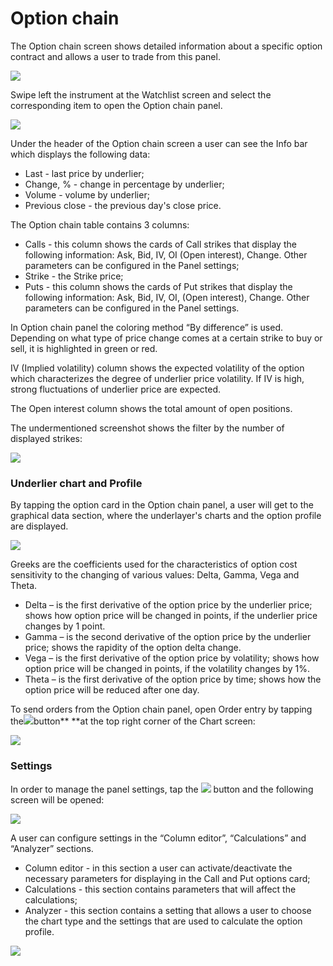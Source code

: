 # Option chain

The Option chain screen shows detailed information about a specific option contract and allows a user to trade from this panel. 

![](https://lh6.googleusercontent.com/MY0UippK2UTXhJ8tqnGoPkb2hzyi-2EaKwOqjFl27qPhc5rDb0c9WsfwK7MI3zbMFbcgwqzjh24YmKRZjKlcu8CxPweEugW5uU4GoxNByiK4MJr\_\_JxiDQc-IgNWa8r8gjon1gQl)

Swipe left the instrument at the Watchlist screen and select the corresponding item to open the Option chain panel.

![](https://lh3.googleusercontent.com/u84YA8UKSIoUJAw5cK30AVk-2y4Jiat9KFEIwdn9UAJQ0RZZNmq8OAn5gZ-rFTAALluWYW_RXRuEzehBwGlwv-6iABAoIhvGNNJVnAXauieHjhck1qVPhXd4XYc6XMo1H-2XOczw)

Under the header of the Option chain screen a user can see the Info bar which displays the following data:

* Last - last price by underlier;
* Change, % - change in percentage by underlier;
* Volume - volume by underlier;
* Previous close - the previous day's close price.

The Option chain table contains 3 columns:

* Calls - this column shows the cards of Call strikes that display the following information: Ask, Bid, IV, OI (Open interest), Change. Other parameters can be configured in the Panel settings;
* Strike - the Strike price;
* Puts - this column shows the cards of Put strikes that display the following information: Ask, Bid, IV, OI, (Open interest), Change. Other parameters can be configured in the Panel settings.

In Option chain panel the coloring method “By difference” is used. Depending on what type of price change comes at a certain strike to buy or sell, it is highlighted in green or red.

IV (Implied volatility) column shows the expected volatility of the option which characterizes the degree of underlier price volatility. If IV is high, strong fluctuations of underlier price are expected.

The Open interest column shows the total amount of open positions.

The undermentioned screenshot shows the filter by the number of displayed strikes:

![](https://lh6.googleusercontent.com/fNxW3zXZ7p8Q6Ot0BWi8pnihUQfN-Ap9lBh38alDP4hPfH9ecziiZ5z3c7aaI0uSJOb_P9NmNedaJn19Xh-UobtxkwWdIZ1Tr8dFrQ72t386AUqP7BM240Oojr5OaXDRcUm_QYsU)

### Underlier chart and Profile

By tapping the option card in the Option chain panel, a user will get to the graphical data section, where the underlayer's charts and the option profile are displayed.

![](https://lh6.googleusercontent.com/PA84DpZonQIk8X_KAHoXE1ivkfifm2hE3ViWsuXjhzMMWPWUyp4uzUkqyYq6MjLr3PC8N40xsK\_5c5ynTr-8iAFWA3xZVtXsnJeP9lQXlbPEpGUYtADKdU3\_BflocZoK6zb0qm2c)

Greeks are the coefficients used for the characteristics of option cost sensitivity to the changing of various values: Delta, Gamma, Vega and Theta.

* Delta – is the first derivative of the option price by the underlier price; shows how option price will be changed in points, if the underlier price changes by 1 point.
* Gamma – is the second derivative of the option price by the underlier price; shows the rapidity of the option delta change.
* Vega – is the first derivative of the option price by volatility; shows how option price will be changed in points, if the volatility changes by 1%.
* Theta – is the first derivative of the option price by time; shows how the option price will be reduced after one day.

To send orders from the Option chain panel, open Order entry by tapping the![](<../../../.gitbook/assets/1-kopiya (11).png>)button** **at the top right corner of the Chart screen:

![](../../../.gitbook/assets/screenshot\_1630651406.png)

### **Settings**

In order to manage the panel settings, tap the ![](https://lh6.googleusercontent.com/FfyMDu4DsRh_HVfNrJInc_UOYq_Ux3ueqTeiQ2f_YbLqO_CbBSQibssvM0sdNmaC0oAoVOOmg9-HCe2Z9AA7MkJBwo2MO6sVAvRwiV4wsv6NgiP7KGwsKwhr079YmvJutglCa1MG) button and the following screen will be opened:

![](https://lh4.googleusercontent.com/y-b2WYzX2CnITaOEBJaMJeUDxFjWII4M9ucYCldAC-9rk5q0wPb8mJIoHFltcr-IJIqUdts-SQk1hiazTrndjhd8RDFbHAp9SxrsX5BfmsRwTI\_5bYfW5sLG15Y2AOZ5qaMTJVdf)

A user can configure settings in the “Column editor”, “Calculations” and “Analyzer” sections.

* Column editor - in this section a user can activate/deactivate the necessary parameters for displaying in the Call and Put options card;
* Calculations - this section contains parameters that will affect the calculations;
* Analyzer - this section contains a setting that allows a user to choose the chart type and the settings that are used to calculate the option profile.

![](https://lh3.googleusercontent.com/wbqbT1Z249SDrgxuW4vvV6JpGho83Z87jZieNjIcEskyAfPzTEZpKnFYkEDR4frnnLSwqnRRG8rzyn433q1GesEwwFKifxPrBFpIs2oGbLqryokBxhzR1zHpC3LGuILlmO4IYRn1)
